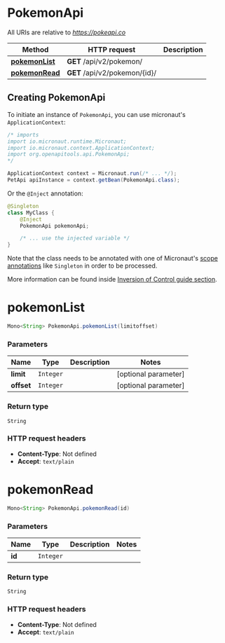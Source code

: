 # PokemonApi

All URIs are relative to *https://pokeapi.co*

| Method | HTTP request | Description |
|------------- | ------------- | -------------|
| [**pokemonList**](PokemonApi.md#pokemonList) | **GET** /api/v2/pokemon/ |  |
| [**pokemonRead**](PokemonApi.md#pokemonRead) | **GET** /api/v2/pokemon/{id}/ |  |


## Creating PokemonApi

To initiate an instance of `PokemonApi`, you can use micronaut's `ApplicationContext`:
```java
/* imports
import io.micronaut.runtime.Micronaut;
import io.micronaut.context.ApplicationContext;
import org.openapitools.api.PokemonApi;
*/

ApplicationContext context = Micronaut.run(/* ... */);
PetApi apiInstance = context.getBean(PokemonApi.class);
```

Or the `@Inject` annotation:
```java
@Singleton
class MyClass {
    @Inject
    PokemonApi pokemonApi;

    /* ... use the injected variable */
}
```
Note that the class needs to be annotated with one of Micronaut's [scope annotations](https://docs.micronaut.io/latest/guide/#scopes) like `Singleton` in order to be processed.

More information can be found inside [Inversion of Control guide section](https://docs.micronaut.io/latest/guide/#ioc).

<a id="pokemonList"></a>
# **pokemonList**
```java
Mono<String> PokemonApi.pokemonList(limitoffset)
```



### Parameters
| Name | Type | Description  | Notes |
|------------- | ------------- | ------------- | -------------|
| **limit** | `Integer`|  | [optional parameter] |
| **offset** | `Integer`|  | [optional parameter] |


### Return type
`String`



### HTTP request headers
 - **Content-Type**: Not defined
 - **Accept**: `text/plain`

<a id="pokemonRead"></a>
# **pokemonRead**
```java
Mono<String> PokemonApi.pokemonRead(id)
```



### Parameters
| Name | Type | Description  | Notes |
|------------- | ------------- | ------------- | -------------|
| **id** | `Integer`|  | |


### Return type
`String`



### HTTP request headers
 - **Content-Type**: Not defined
 - **Accept**: `text/plain`

